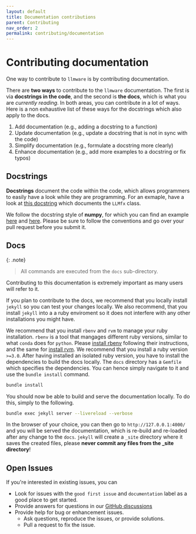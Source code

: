 ```yaml
---
layout: default
title: Documentation contributions
parent: Contributing
nav_order: 2
permalink: contributing/documentation
---
```

# Contributing documentation
One way to contribute to ``llmware`` is by contributing documentation.

There are **two ways** to contribute to the ``llmware`` documentation.
The first is via **docstrings in the code**, and the second is **the docs**, which is what you are *currently reading*.
In both areas, you can contribute in a lot of ways.
Here is a non exhaustive list of these ways for the docstrings which also apply to the docs.

1. Add documentation (e.g., adding a docstring to a function)
2. Update documentation (e.g., update a docstring that is not in sync with the code)
3. Simplify documentation (e.g., formulate a docstring more clearly)
4. Enhance documentation (e.g., add more examples to a docstring or fix typos)

## Docstrings
**Docstrings** document the code within the code, which allows programmers to easily have a look while they are programming.
For an exmaple, have a look at [this docstring](https://github.com/llmware-ai/llmware/blob/c9e12a7a150162986622738e127c37ac70f31cd6/llmware/agents.py#L27-L66) which documents the ``LLMfx`` class.

We follow the docstring style of **numpy**, for which you can find an example [here](https://github.com/numpy/numpydoc/blob/main/doc/example.py) and [here](https://sphinxcontrib-napoleon.readthedocs.io/en/latest/example_numpy.html).
Please be sure to follow the conventions and go over your pull request before you submit it.


## Docs

{: .note}
> All commands are executed from the `docs` sub-directory.

Contributing to this documentation is extremely important as many users will refer to it.

If you plan to contribute to the docs, we recommend that you locally install `jekyll` so you can test your changes locally.
We also recommend, that you install `jekyll` into a a ruby enviroment so it does not interfere with any other installations you might have.

We recommend that you install `rbenv` and `rvm` to manage your ruby installation.
`rbenv` is a tool that mangages different ruby versions, similar to what `conda` does for `python`.
Please [install rbenv](https://github.com/rbenv/rbenv?tab=readme-ov-file#installation) following their instructions, and the same for [install rvm](https://github.com/rvm/rvm?tab=readme-ov-file#installing-rvm).
We recommend that you install a ruby version `>=3.0`.
After having installed an isolated ruby version, you have to install the dependencies to build the docs locally.
The `docs` directory has a `Gemfile` which specifies the dependencies.
You can hence simply navigate to it and use the `bundle install` command.

```bash
bundle install
```

You should now be able to build and serve the documentation locally.
To do this, simply to the following.
```bash
bundle exec jekyll server --livereload --verbose
```
In the browser of your choice, you can then go to `http://127.0.0.1:4000/` and you will be served the documentation, which is re-build and re-loaded after any change to the `docs`.
``jekyll`` will create a ``_site`` directory where it saves the created files, please **never commit any files from the \_site directory**!

## Open Issues
If you're interested in existing issues, you can

- Look for issues with the `good first issue` and `documentation` label as a good place to get started.
- Provide answers for questions in our [GitHub discussions](https://github.com/llmware-ai/llmware/discussions)
- Provide help for bug or enhancement issues. 
  - Ask questions, reproduce the issues, or provide solutions.
  - Pull a request to fix the issue.
